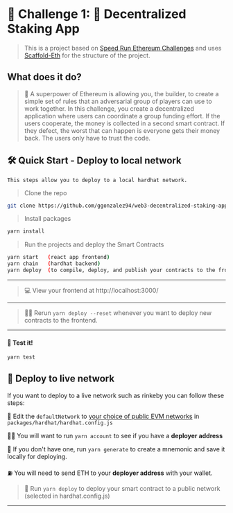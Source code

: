 # 🚩 Challenge 1: 🥩 Decentralized Staking App
> This is a project based on [Speed Run Ethereum Challenges](https://speedrunethereum.com/) and uses [Scaffold-Eth](https://github.com/scaffold-eth/scaffold-eth) for the structure of the project.

## What does it do?
> 🦸 A superpower of Ethereum is allowing you, the builder, to create a simple set of rules that an adversarial group of players can use to work together. In this challenge, you create a decentralized application where users can coordinate a group funding effort. If the users cooperate, the money is collected in a second smart contract. If they defect, the worst that can happen is everyone gets their money back. The users only have to trust the code.

## 🛠 Quick Start - Deploy to local network
    This steps allow you to deploy to a local hardhat network.  

> Clone the repo  
``` bash 
git clone https://github.com/ggonzalez94/web3-decentralized-staking-app.git
```

> Install packages
``` bash 
yarn install
```

> Run the projects and deploy the Smart Contracts
```bash
yarn start   (react app frontend)
yarn chain   (hardhat backend)
yarn deploy  (to compile, deploy, and publish your contracts to the frontend)
```
---
> 💻 View your frontend at http://localhost:3000/  
---
> 👩‍💻 Rerun `yarn deploy --reset` whenever you want to deploy new contracts to the frontend.
---
#### 🧪 Test it!
``` bash 
yarn test
```

## 🚀 Deploy to live network
If you want to deploy to a live network such as rinkeby you can follow these steps:  

📡 Edit the `defaultNetwork` to [your choice of public EVM networks](https://ethereum.org/en/developers/docs/networks/) in `packages/hardhat/hardhat.config.js`

👩‍🚀 You will want to run `yarn account` to see if you have a **deployer address**

🔐 If you don't have one, run `yarn generate` to create a mnemonic and save it locally for deploying.

⛽️ You will need to send ETH to your **deployer address** with your wallet.

 >  🚀 Run `yarn deploy` to deploy your smart contract to a public network (selected in hardhat.config.js)
---
